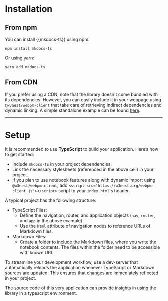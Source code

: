 # Installation

## From npm

You can install {{mkdocs-ts}} using npm:

```shell
npm install mkdocs-ts
```

Or using yarn:

```shell
yarn add mkdocs-ts
```

## From CDN

If you prefer using a CDN, note that the library doesn't come bundled with its dependencies. 
However, you can easily include it in your webpage using `@w3nest/webpm-client` that take care of retrieving 
indirect dependencies and dynamic linking.
A simple standalone example can be found <a href="{{URL-example1}}" target="_blank">here</a>.

--- 

# Setup

It is recommended to use **TypeScript** to build your application. Here’s how to get started:

*  Include `mkdocs-ts` in your project dependencies.
*  Link the necessary stylesheets (referenced in the above cell) in your project.
*  If you plan to use notebook features along with dynamic import using `@w3nest/webpm-client`, 
   add `<script src="https://w3nest.org/webpm-client.js"></script>` script to your `index.html`'s header.


A typical project has the following structure:

*  TypeScript Files:
    *  Define the navigation, router, and application objects (`nav`, `router`, and `app` in the above example).
    *  Use the `html` attribute of navigation nodes to reference URLs of Markdown files.
*  Markdown Files:
    *  Create a folder to include the Markdown files, where you write the notebook contents. The files within
       the folder need to be accessible with known URL.

To streamline your development workflow, use a dev-server that automatically reloads the application whenever
TypeScript or Markdown sources are updated. This ensures that changes are immediately reflected in your project.

The <a href="https://w3nest.com/w/mkdocs-ts/blob/main/doc/" target="_blank">source code</a>
of this very application can provide insights in using the library in a typescript environment.